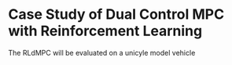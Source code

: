 # Case Study of Dual Control MPC with Reinforcement Learning
The RLdMPC will be evaluated on a unicyle model vehicle
